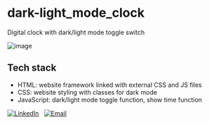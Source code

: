 # dark-light_mode_clock
Digital clock with dark/light mode toggle switch

![image](https://github.com/kayleyvu/dark-light_mode_clock/assets/136641247/5307d3f4-ea3d-4d65-b46d-9f1f5e234872)

## Tech stack 
* HTML: website framework linked with external CSS and JS files
* CSS: website styling with classes for dark mode
* JavaScript: dark/light mode toggle function, show time function

[![LinkedIn](https://img.shields.io/badge/LinkedIn-0077b5)](https://www.linkedin.com/in/kayley-vu/)
&nbsp;
[![Email](https://img.shields.io/badge/kayleytvu@gmail.com-red)](mailto:kayleytvu@gmail.com)
